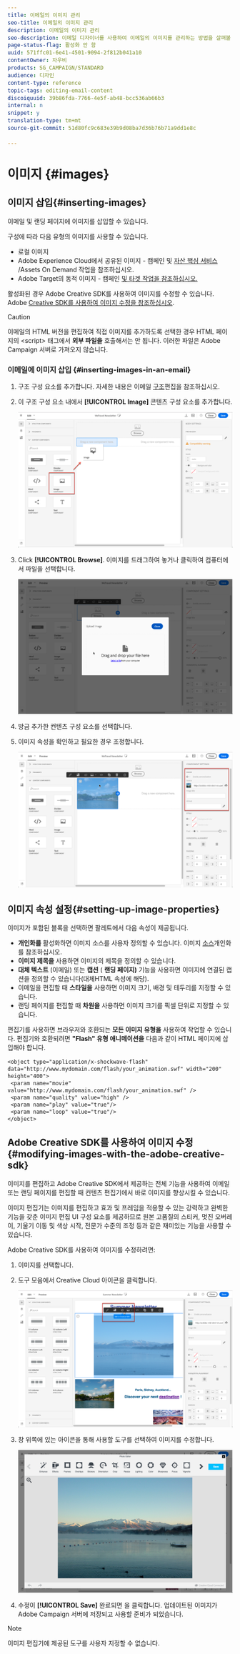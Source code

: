 ```yaml
---
title: 이메일의 이미지 관리
seo-title: 이메일의 이미지 관리
description: 이메일의 이미지 관리
seo-description: 이메일 디자이너를 사용하여 이메일의 이미지를 관리하는 방법을 살펴볼 수 있습니다.
page-status-flag: 활성화 안 함
uuid: 571ffc01-6e41-4501-9094-2f812b041a10
contentOwner: 자우비
products: SG_CAMPAIGN/STANDARD
audience: 디자인
content-type: reference
topic-tags: editing-email-content
discoiquuid: 39b86fda-7766-4e5f-ab48-bcc536ab66b3
internal: n
snippet: y
translation-type: tm+mt
source-git-commit: 51d80fc9c683e39b9d08ba7d36b76b71a9dd1e8c

---
```



# 이미지 {#images}

## 이미지 삽입{#inserting-images}

이메일 및 랜딩 페이지에 이미지를 삽입할 수 있습니다.

구성에 따라 다음 유형의 이미지를 사용할 수 있습니다.

* 로컬 이미지
* Adobe Experience Cloud에서 공유된 이미지 - 캠페인 및 [자산 핵심 서비스](../../integrating/using/working-with-campaign-and-assets-core-service.md) /Assets On Demand 작업을 참조하십시오.
* Adobe Target의 동적 이미지 - 캠페인 [및 타겟 작업을 참조하십시오.](../../integrating/using/about-campaign-target-integration.md)

활성화된 경우 Adobe Creative SDK를 사용하여 이미지를 수정할 수 있습니다. Adobe [Creative SDK를 사용하여 이미지 수정을 참조하십시오](#modifying-images-with-the-adobe-creative-sdk).

>[!CAUTION]
>
>이메일의 HTML 버전을 편집하여 직접 이미지를 추가하도록 선택한 경우 HTML 페이지의 &lt;script&gt; 태그에서 **외부 파일을** 호출해서는 안 됩니다. 이러한 파일은 Adobe Campaign 서버로 가져오지 않습니다.

### 이메일에 이미지 삽입 {#inserting-images-in-an-email}

1. 구조 구성 요소를 추가합니다. 자세한 내용은 이메일 [구조](../../designing/using/designing-from-scratch.md#defining-the-email-structure)편집을 참조하십시오.
1. 이 구조 구성 요소 내에서 **[!UICONTROL Image]** 콘텐츠 구성 요소를 추가합니다.

   ![](assets/des_insert_images_1.png)

1. Click **[!UICONTROL Browse]**. 이미지를 드래그하여 놓거나 클릭하여 컴퓨터에서 파일을 선택합니다.

   ![](assets/des_insert_images_2.png)

1. 방금 추가한 컨텐츠 구성 요소를 선택합니다.
1. 이미지 속성을 확인하고 필요한 경우 조정합니다.

   ![](assets/des_insert_images_3.png)

## 이미지 속성 설정{#setting-up-image-properties}

이미지가 포함된 블록을 선택하면 팔레트에서 다음 속성이 제공됩니다.

* **개인화를** 활성화하면 이미지 소스를 사용자 정의할 수 있습니다. 이미지 [소스](../../designing/using/personalization.md#personalizing-an-image-source)개인화를 참조하십시오.
* **이미지 제목을** 사용하면 이미지의 제목을 정의할 수 있습니다.
* **대체 텍스트** (이메일) 또는 **캡션** ( **랜딩 페이지)** 기능을 사용하면 이미지에 연결된 캡션을 정의할 수 있습니다(대체HTML 속성에 해당).
* 이메일을 편집할 때 **스타일을** 사용하면 이미지 크기, 배경 및 테두리를 지정할 수 있습니다.
* 랜딩 페이지를 편집할 때 **차원을** 사용하면 이미지 크기를 픽셀 단위로 지정할 수 있습니다.

편집기를 사용하면 브라우저와 호환되는 **모든 이미지 유형을** 사용하여 작업할 수 있습니다. 편집기와 호환되려면 **"Flash" 유형 애니메이션을** 다음과 같이 HTML 페이지에 삽입해야 합니다.

```
<object type="application/x-shockwave-flash" data="http://www.mydomain.com/flash/your_animation.swf" width="200" height="400">
 <param name="movie" value="http://www.mydomain.com/flash/your_animation.swf" />
 <param name="quality" value="high" />
 <param name="play" value="true"/>
 <param name="loop" value="true"/> 
</object>
```

## Adobe Creative SDK를 사용하여 이미지 수정{#modifying-images-with-the-adobe-creative-sdk}

이미지를 편집하고 Adobe Creative SDK에서 제공하는 전체 기능을 사용하여 이메일 또는 랜딩 페이지를 편집할 때 컨텐츠 편집기에서 바로 이미지를 향상시킬 수 있습니다.

이미지 편집기는 이미지를 편집하고 효과 및 프레임을 적용할 수 있는 강력하고 완벽한 기능을 갖춘 이미지 편집 UI 구성 요소를 제공하므로 원본 고품질의 스티커, 멋진 오버레이, 기울기 이동 및 색상 시작, 전문가 수준의 조정 등과 같은 재미있는 기능을 사용할 수 있습니다.

Adobe Creative SDK를 사용하여 이미지를 수정하려면:

1. 이미지를 선택합니다.
1. 도구 모음에서 Creative Cloud 아이콘을 클릭합니다.

   ![](assets/des_creative_sdk_icon.png)

1. 창 위쪽에 있는 아이콘을 통해 사용할 도구를 선택하여 이미지를 수정합니다.

   ![](assets/email_designer_ccsdktoolbar.png)

1. 수정이 **[!UICONTROL Save]** 완료되면 을 클릭합니다. 업데이트된 이미지가 Adobe Campaign 서버에 저장되고 사용할 준비가 되었습니다.

>[!NOTE]
이미지 편집기에 제공된 도구를 사용자 지정할 수 없습니다.
